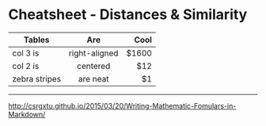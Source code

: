 # Cheatsheet - Distances & Similarity

  <!--
  d(p,q) = || q-p||<sub>2</sub> = $$\sqrt{(p_1-q_1)^2 + .. +(p_n-q_n)^2}$$
  # \sqrt{k}
  # $ \sum_{\forall i}{x_i^{2}} $
  -->

| Tables        | Are           | Cool  |
| ------------- |:-------------:| -----:|
| col 3 is      | right-aligned | $1600 |
| col 2 is      | centered      |   $12 |
| zebra stripes | are neat      |    $1 |



---
http://csrgxtu.github.io/2015/03/20/Writing-Mathematic-Fomulars-in-Markdown/

